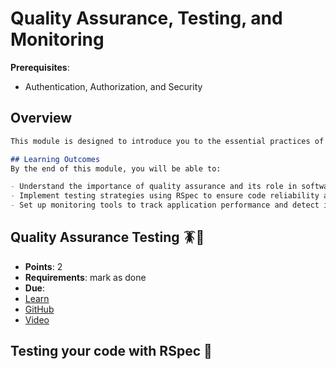 # Quality Assurance, Testing, and Monitoring

**Prerequisites**:
- Authentication, Authorization, and Security

## Overview
```md
This module is designed to introduce you to the essential practices of quality assurance, testing, and monitoring in software development. Ensuring your code is reliable, maintainable, and bug-free is crucial for building robust applications. By the end of this module, you will be equipped with the knowledge and skills to implement effective testing strategies and monitoring practices using RSpec and other tools.

## Learning Outcomes
By the end of this module, you will be able to:

- Understand the importance of quality assurance and its role in software development.
- Implement testing strategies using RSpec to ensure code reliability and functionality.
- Set up monitoring tools to track application performance and detect issues in real-time.
```

<!-- TODO: split out this lesson? https://github.com/DPI-WE/rails-qa-testing/issues/2 -->
## Quality Assurance Testing 🪳🧐
- **Points**: 2
- **Requirements**: mark as done
- **Due**:
- [Learn](https://learn.firstdraft.com/lessons/399-rails-qa-testing)
- [GitHub](https://github.com/DPI-WE/rails-qa-testing)
- [Video](https://youtu.be/aIbkLU8av0A)

<!-- TODO https://github.com/DPI-WE/curriculum/issues/24 -->
## Testing your code with RSpec 🧪

<!-- TODO: consider adding more on exception tracking tools like rollbar/airbrake -->
<!-- 
https://github.com/DPI-WE/curriculum/issues/9
## Tracking and Managing Exceptions
When your app is live, tracking exceptions is vital. Services like [Airbrake](https://github.com/airbrake/airbrake) and [Rollbar](https://github.com/rollbar/rollbar-gem) can be integrated into your Rails application. These tools help by:

- **Catching Exceptions**: They catch and log errors that occur in real-time.
- **Notification**: You get notified immediately when something goes wrong.
- **Debugging Assistance**: They provide detailed reports and contexts, helping you track down issues quickly. 

-->
